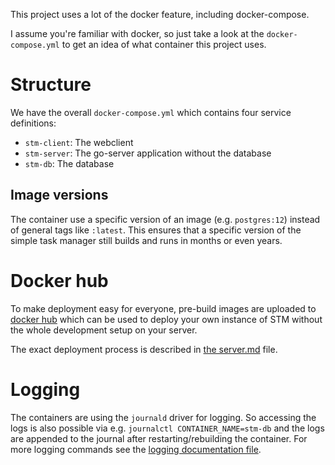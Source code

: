 This project uses a lot of the docker feature, including docker-compose.

I assume you're familiar with docker, so just take a look at the `docker-compose.yml` to get an idea of what container
this project uses.

# Structure

We have the overall `docker-compose.yml` which contains four service definitions:

* `stm-client`: The webclient
* `stm-server`: The go-server application without the database
* `stm-db`: The database

## Image versions

The container use a specific version of an image (e.g. `postgres:12`) instead of general tags like `:latest`. This
ensures that a specific version of the simple task manager still builds and runs in months or even years.

# Docker hub

To make deployment easy for everyone, pre-build images are uploaded
to [docker hub](https://hub.docker.com/u/simpletaskmanager) which can be used to deploy your own instance of STM without
the whole development setup on your server.

The exact deployment process is described in [the server.md](./server.md) file.

# Logging

The containers are using the `journald` driver for logging. So accessing the logs is also possible via
e.g. `journalctl CONTAINER_NAME=stm-db` and the logs are appended to the journal after restarting/rebuilding the
container. For more logging commands see the [logging documentation file](./logging.md).